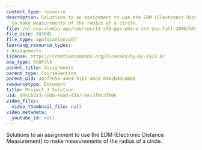 ```yaml
---
content_type: resource
description: Solutions to an assignment to use the EDM (Electronic Distance Measurement)
  to make measurements of the radius of a circle.
file: /ol-ocw-studio-app/courses/12-s56-gps-where-are-you-fall-2008/49ccb323500be8add3a7be13f9c3f406_proj_3_05_soln.pdf
file_size: 243041
file_type: application/pdf
learning_resource_types:
- Assignments
license: https://creativecommons.org/licenses/by-nc-sa/4.0/
ocw_type: OCWFile
parent_title: Assignments
parent_type: CourseSection
parent_uid: 3daf7e55-44e4-51b5-a6c0-8462bd0ca606
resourcetype: Document
title: Project 3 Solution
uid: 49ccb323-500b-e8ad-d3a7-be13f9c3f406
video_files:
  video_thumbnail_file: null
video_metadata:
  youtube_id: null
---
```

Solutions to an assignment to use the EDM (Electronic Distance Measurement) to make measurements of the radius of a circle.